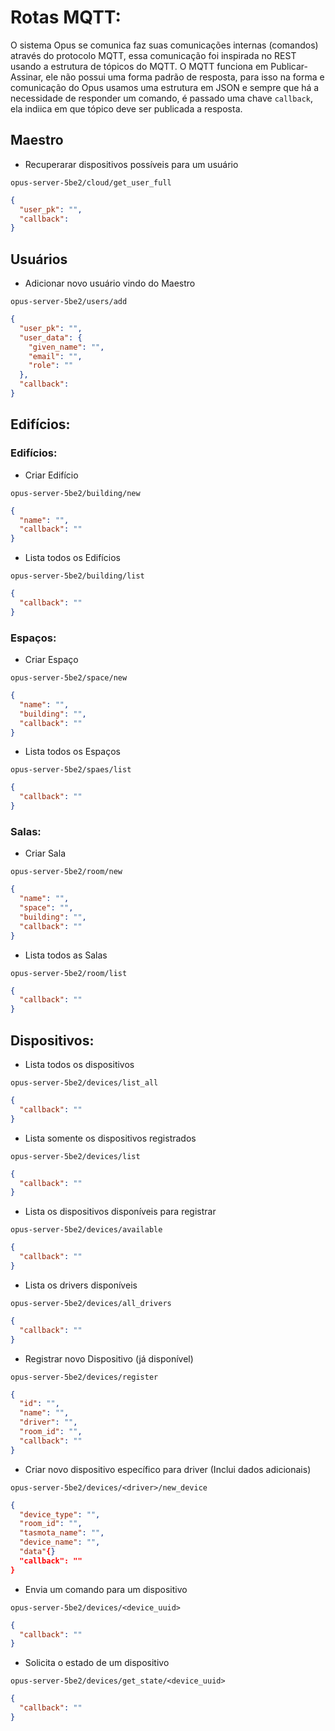 # Rotas MQTT:

O sistema Opus se comunica faz suas comunicações internas (comandos) através
do protocolo MQTT, essa comunicação foi inspirada no REST usando a estrutura
de tópicos do MQTT. O MQTT funciona em Publicar-Assinar, ele não possui uma
forma padrão de resposta, para isso na forma e comunicação do Opus usamos uma
estrutura em JSON e sempre que há a necessidade de responder um comando, é passado
uma chave ```callback```, ela indiica em que tópico deve ser publicada a resposta.

## Maestro

* Recuperarar dispositivos possíveis para um usuário

```opus-server-5be2/cloud/get_user_full```
```json
{
  "user_pk": "",
  "callback": 
}
```

## Usuários

* Adicionar novo usuário vindo do Maestro

```opus-server-5be2/users/add```
```json
{
  "user_pk": "",
  "user_data": {
    "given_name": "",
    "email": "",
    "role": ""
  },
  "callback": 
}
```

## Edifícios:

### Edifícios:
* Criar Edifício

```opus-server-5be2/building/new```
```json
{
  "name": "",
  "callback": ""
}
```

* Lista todos os Edifícios

```opus-server-5be2/building/list```
```json
{
  "callback": ""
}
```

### Espaços:
* Criar Espaço

```opus-server-5be2/space/new```
```json
{
  "name": "",
  "building": "",
  "callback": ""
}
```

* Lista todos os Espaços

```opus-server-5be2/spaes/list```
```json
{
  "callback": ""
}
```

### Salas:
* Criar Sala

```opus-server-5be2/room/new```
```json
{
  "name": "",
  "space": "",
  "building": "",
  "callback": ""
}
```

* Lista todos as Salas

```opus-server-5be2/room/list```
```json
{
  "callback": ""
}
```

## Dispositivos: 

* Lista todos os dispositivos

```opus-server-5be2/devices/list_all```
```json
{
  "callback": ""
}
```

* Lista somente os dispositivos registrados

```opus-server-5be2/devices/list```
```json
{
  "callback": ""
}
```

* Lista os dispositivos disponíveis para registrar

```opus-server-5be2/devices/available```
```json
{
  "callback": ""
}
```

* Lista os drivers disponíveis

```opus-server-5be2/devices/all_drivers```
```json
{
  "callback": ""
}
```

* Registrar novo Dispositivo (já disponível)

```opus-server-5be2/devices/register```
```json
{
  "id": "",
  "name": "",
  "driver": "",
  "room_id": "",
  "callback": ""
}
```

* Criar novo dispositivo específico para driver (Inclui dados adicionais)

```opus-server-5be2/devices/<driver>/new_device```
```json
{
  "device_type": "",
  "room_id": "",
  "tasmota_name": "",
  "device_name": "",
  "data"{}
  "callback": ""
}
```

* Envia um comando para um dispositivo

```opus-server-5be2/devices/<device_uuid>```
```json
{
  "callback": ""
}
```

* Solicita o estado de um dispositivo

```opus-server-5be2/devices/get_state/<device_uuid>```
```json
{
  "callback": ""
}
```